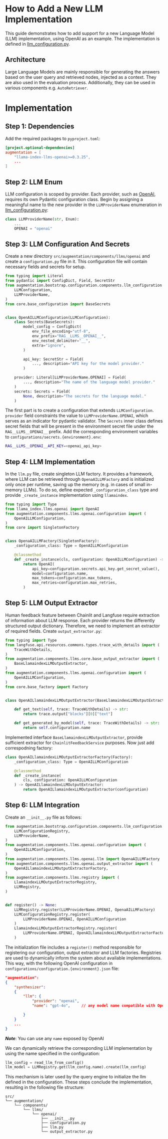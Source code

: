 # How to Add a New LLM Implementation

This guide demonstrates how to add support for a new Language Model (LLM) implementation, using OpenAI as an example. The implementation is defined in [llm_configuration.py](https://github.com/feld-m/rag_blueprint/blob/main/src/common/bootstrap/configuration/pipeline/augmentation/query_engine/llm_configuration.py).

## Architecture

Large Language Models are mainly responsible for generating the answers based on the user query and retrieved nodes, injected as a context. They are also used in the evaluation process. Additionally, they can be used in various components e.g. `AutoRetriever`.

# Implementation


## Step 1: Dependencies

Add the required packages to `pyproject.toml`:

```toml
[project.optional-dependencies]
augmentation = [
    "llama-index-llms-openai>=0.3.25",
    ...
]
```

## Step 2: LLM Enum

LLM configuration is scoped by provider. Each provider, such as [OpenAI](https://openai.com/), requires its own Pydantic configuration class. Begin by assigning a meaningful name to the new provider in the `LLMProviderName` enumeration in [llm_configuration.py](https://github.com/feld-m/rag_blueprint/blob/main/src/augmentation/bootstrap/configuration/components/llm_configuration.py):

```py
class LLMProviderName(str, Enum):
    ...
    OPENAI = "openai"
```

## Step 3: LLM Configuration And Secrets

Create a new directory `src/augmentation/components/llms/openai` and create a `configuration.py` file in it. This configuration file will contain necessary fields and secrets for setup.


```py
from typing import Literal
from pydantic import ConfigDict, Field, SecretStr
from augmentation.bootstrap.configuration.components.llm_configuration import (
    LLMConfiguration,
    LLMProviderName,
)
from core.base_configuration import BaseSecrets


class OpenAILLMConfiguration(LLMConfiguration):
    class Secrets(BaseSecrets):
        model_config = ConfigDict(
            env_file_encoding="utf-8",
            env_prefix="RAG__LLMS__OPENAI__",
            env_nested_delimiter="__",
            extra="ignore",
        )

        api_key: SecretStr = Field(
            ..., description="API key for the model provider."
        )

    provider: Literal[LLMProviderName.OPENAI] = Field(
        ..., description="The name of the language model provider."
    )
    secrets: Secrets = Field(
        None, description="The secrets for the language model."
    )
```

The first part is to create a configuration that extends `LLMConfiguration`. `provider` field constraints the value to `LLMProviderName.OPENAI`, which serves as an indicator for pydantic validator. The `Secrets` inner class defines secret fields that will be present in the environment secret file under the `RAG__LLMS__OPENAI__` prefix. Add the corresponding environment variables to `configurations/secrets.{environment}.env`:

```sh
RAG__LLMS__OPENAI__API_KEY=<openai_api_key>
```

## Step 4: LLM Implementation

In the `llm.py` file, create singleton LLM factory. It provides a framework, where LLM can be retrieved through `OpenaAILLMFactory` and is initialized only once per runtime, saving up the memory (e.g. in cases of small in-memory LLMs). To do so, define expected `_configuration_class` type and provide `_create_instance` implementation using `llamaindex`.


```py
from typing import Type
from llama_index.llms.openai import OpenAI
from augmentation.components.llms.openai.configuration import (
    OpenAILLMConfiguration,
)
from core import SingletonFactory


class OpenaAILLMFactory(SingletonFactory):
    _configuration_class: Type = OpenAILLMConfiguration

    @classmethod
    def _create_instance(cls, configuration: OpenAILLMConfiguration) -> OpenAI:
        return OpenAI(
            api_key=configuration.secrets.api_key.get_secret_value(),
            model=configuration.name,
            max_tokens=configuration.max_tokens,
            max_retries=configuration.max_retries,
        )
```

## Step 5: LLM Output Extractor

Human feedback feature between Chainlit and Langfuse require extraction of information about LLM response. Each provider returns the differently structured output dictionary. Therefore, we need to implement an extractor of required fields. Create `output_extractor.py`:

```py
from typing import Type
from langfuse.api.resources.commons.types.trace_with_details import (
    TraceWithDetails,
)
from augmentation.components.llms.core.base_output_extractor import (
    BaseLlamaindexLLMOutputExtractor,
)
from augmentation.components.llms.openai.configuration import (
    OpenAILLMConfiguration,
)
from core.base_factory import Factory


class OpenAILlamaindexLLMOutputExtractor(BaseLlamaindexLLMOutputExtractor):

    def get_text(self, trace: TraceWithDetails) -> str:
        return trace.output["blocks"][0]["text"]

    def get_generated_by_model(self, trace: TraceWithDetails) -> str:
        return self.configuration.name
```

Implemented interface `BaseLlamaindexLLMOutputExtractor`, provide sufficient extractor for `ChainlitFeedbackService` purposes. Now just add correspodning factory:

```py
class OpenAILlamaindexLLMOutputExtractorFactory(Factory):
    _configuration_class: Type = OpenAILLMConfiguration

    @classmethod
    def _create_instance(
        cls, configuration: OpenAILLMConfiguration
    ) -> OpenAILlamaindexLLMOutputExtractor:
        return OpenAILlamaindexLLMOutputExtractor(configuration)
```

## Step 6: LLM Integration

Create an `__init__.py` file as follows:

```py
from augmentation.bootstrap.configuration.components.llm_configuration import (
    LLMConfigurationRegistry,
    LLMProviderName,
)
from augmentation.components.llms.openai.configuration import (
    OpenAILLMConfiguration,
)
from augmentation.components.llms.openai.llm import OpenaAILLMFactory
from augmentation.components.llms.openai.output_extractor import (
    OpenAILlamaindexLLMOutputExtractorFactory,
)
from augmentation.components.llms.registry import (
    LlamaindexLLMOutputExtractorRegistry,
    LLMRegistry,
)


def register() -> None:
    LLMRegistry.register(LLMProviderName.OPENAI, OpenaAILLMFactory)
    LLMConfigurationRegistry.register(
        LLMProviderName.OPENAI, OpenAILLMConfiguration
    )
    LlamaindexLLMOutputExtractorRegistry.register(
        LLMProviderName.OPENAI, OpenAILlamaindexLLMOutputExtractorFactory
    )
```

The initialization file includes a `register()` method responsible for registering our configuration, output extractor and LLM factories. Registries are used to dynamically inform the system about available implementations. This way, with the following OpenAI configuration in `configurations/configuration.{environment}.json` file:

```json
"augmentation":
{
    "synthesizer":
    {
        "llm": {
            "provider": "openai",
            "name": "gpt-4o",     // any model name compatible with OpenAI API

        }
    }
    ...
}
```

**_Note_**: You can use any `name` exposed by OpenAI

We can dynamically retrieve the corresponding LLM implementation by using the name specified in the configuration:

```py
llm_config = read_llm_from_config()
llm_model = LLMRegistry.get(llm_config.name).create(llm_config)
```

This mechanism is later used by the query engine to initialize the llm defined in the configuration. These steps conclude the implementation, resulting in the following file structure:

```
src/
└── augmentation/
    └── components/
        └── llms/
            └── openai/
                ├── __init__.py
                ├── configuration.py
                ├── llm.py
                └── output_extractor.py
```
